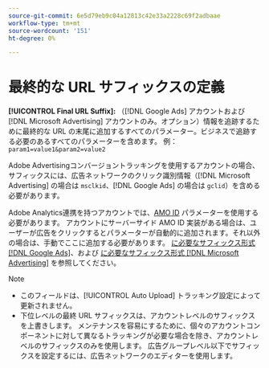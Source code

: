 ```yaml
---
source-git-commit: 6e5d79eb9c04a12813c42e33a2228c69f2adbaae
workflow-type: tm+mt
source-wordcount: '151'
ht-degree: 0%

---
```

# 最終的な URL サフィックスの定義

<!-- Used in many places; in inventory feed templates, it's actually called "Campaign Final URL Suffix," but leaving this generic anyway since it's a paragraph-level include file -->

**[!UICONTROL Final URL Suffix]:** （[!DNL Google Ads] アカウントおよび [!DNL Microsoft Advertising] アカウントのみ。オプション）情報を追跡するために最終的な URL の末尾に追加するすべてのパラメーター。ビジネスで追跡する必要のあるすべてのパラメーターを含めます。 例：`param1=value1&param2=value2`

Adobe Advertisingコンバージョントラッキングを使用するアカウントの場合、サフィックスには、広告ネットワークのクリック識別情報（[!DNL Microsoft Advertising] の場合は `msclkid`、[!DNL Google Ads] の場合は `gclid`）を含める必要があります。

Adobe Analytics連携を持つアカウントでは、[AMO ID](/help/integrations/analytics/ids.md) パラメーターを使用する必要があります。 アカウントにサーバーサイド AMO ID 実装がある場合は、ユーザーが広告をクリックするとパラメーターが自動的に追加されます。それ以外の場合は、手動でここに追加する必要があります。 [ に必要なサフィックス形式  [!DNL Google Ads]](/help/search-social-commerce/tracking/formats-click-tracking-google.md)、および [ に必要なサフィックス形式  [!DNL Microsoft Advertising]](/help/search-social-commerce/tracking/formats-click-tracking-microsoft.md) を参照してください。

>[!NOTE]
>
>* このフィールドは、[!UICONTROL Auto Upload] トラッキング設定によって更新されません。
>* 下位レベルの最終 URL サフィックスは、アカウントレベルのサフィックスを上書きします。 メンテナンスを容易にするために、個々のアカウントコンポーネントに対して異なるトラッキングが必要な場合を除き、アカウントレベルのサフィックスのみを使用します。 広告グループレベル以下でサフィックスを設定するには、広告ネットワークのエディターを使用します。
